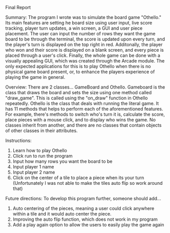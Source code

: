 Final Report

Summary:
The program I wrote was to simulate the board game "Othello." Its main features are setting he board size using user input, live score tracking, player turn updates, a win screen, a GUI and user piece placement. The user can input the number of rows they want the game board to be through the terminal, the score is updated upon every turn, and the player's turn is displayed on the top right in red. Additonally, the player who won and their score is displayed on a blank screen, and every piece is placed through a user's click. Finally, the whole game can be done with a visually appealing GUI, which was created through the Arcade module. The only expected applications for this is to play Othello when there is no physical game board present, or, to enhance the players experience of playing the game in general.

Overview: 
There are 2 classes... GameBoard and Othello. Gameboard is the class that draws the board and sets the size using one method called "draw_game". This is called using the "on_draw" function in Othello repeatedly. Othello is the class that deals with running the literal game. It has 11 methods that helps to perform each of the aforementioned features. For example, there's methods to switch who's turn it is, calculate the score, place pieces with a mouse click, and to display who wins the game. No classes inherit from another, and there are no classes that contain objects of other classes in their attributes.

Instructions:
1. Learn how to play Othello
2. Click run to run the program
3. Input how many rows you want the board to be
4. Input player 1 name
5. Input player 2 name
6. Click on the center of a tile to place a piece when its your turn
(Unfortunately I was not able to make the tiles auto flip so work around that)

Future directions:
To develop this program further, someone should add...
1. Auto centering of the pieces, meaning a user could click anywhere within a tile and it would auto center the piece.
2. Improving the auto flip function, which does not work in my program
3. Add a play again option to allow the users to easily play the game again
